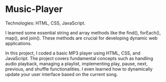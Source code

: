 # Music-Player

Technologies: HTML, CSS, JavaScript.

I learned some essential string and array methods like the find(), forEach(), map(), and join(). These methods are crucial for developing dynamic web applications.

In this project, I coded a basic MP3 player using HTML, CSS, and JavaScript. The project covers fundamental concepts such as handling audio playback, managing a playlist, implementing play, pause, next, previous, and shuffle functionalities. I even learned how to dynamically update your user interface based on the current song.
